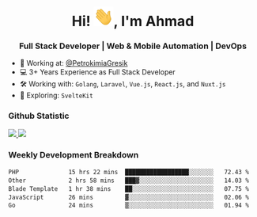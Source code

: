 <h1 align="center">Hi! <img src="https://raw.githubusercontent.com/ABSphreak/ABSphreak/master/gifs/Hi.gif" width="40px" />, I'm Ahmad</h1>

<h3 align="center">Full Stack Developer | Web & Mobile Automation | DevOps </h3>

- 🏢 Working at: [@PetrokimiaGresik](https://petrokimia-gresik.com)  
- 💻 3+ Years Experience as Full Stack Developer  
- 🛠️ Working with: `Golang`, `Laravel`, `Vue.js`, `React.js`, and `Nuxt.js`  
- 🔭 Exploring: `SvelteKit`

  
### Github Statistic
<p align="left">
<a href="https://github.com/ahmadlaiq97">
  <img height="180em" src="https://github-readme-stats-eight-theta.vercel.app/api?username=ahmadlaiq&show_icons=true&theme=algolia&include_all_commits=true&count_private=true"/>
  <img height="180em" src="https://github-readme-stats-eight-theta.vercel.app/api/top-langs/?username=ahmadlaiq&layout=compact&langs_count=8&theme=algolia"/>
</a>
</p>


### Weekly Development Breakdown
<!--START_SECTION:waka-->

```txt
PHP              15 hrs 22 mins  ██████████████████░░░░░░░   72.43 %
Other            2 hrs 58 mins   ███▓░░░░░░░░░░░░░░░░░░░░░   14.03 %
Blade Template   1 hr 38 mins    ██░░░░░░░░░░░░░░░░░░░░░░░   07.75 %
JavaScript       26 mins         ▓░░░░░░░░░░░░░░░░░░░░░░░░   02.06 %
Go               24 mins         ▒░░░░░░░░░░░░░░░░░░░░░░░░   01.94 %
```

<!--END_SECTION:waka-->
